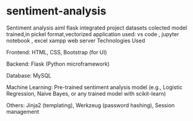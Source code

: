 # sentiment-analysis
Sentiment analysis aiml flask integrated project
datasets colected
model trained,in pickel format,vectorized
application used: vs code , jupyter notebook , excel 
xampp web server
Technologies Used

Frontend: HTML, CSS, Bootstrap (for UI)

Backend: Flask (Python microframework)

Database: MySQL

Machine Learning: Pre-trained sentiment analysis model (e.g., Logistic Regression, Naive Bayes, or any trained model with scikit-learn)

Others: Jinja2 (templating), Werkzeug (password hashing), Session management
